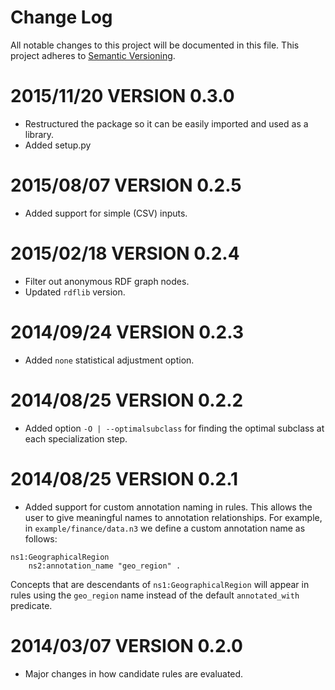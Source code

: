 # Change Log
All notable changes to this project will be documented in this file.
This project adheres to [Semantic Versioning](http://semver.org/).

2015/11/20 VERSION 0.3.0
========================

* Restructured the package so it can be easily imported and used as a library.
* Added setup.py

2015/08/07 VERSION 0.2.5
========================

* Added support for simple (CSV) inputs.

2015/02/18 VERSION 0.2.4
========================

* Filter out anonymous RDF graph nodes.
* Updated `rdflib` version.

2014/09/24 VERSION 0.2.3
========================

* Added `none` statistical adjustment option.

2014/08/25 VERSION 0.2.2
========================

* Added option `-O | --optimalsubclass` for finding the optimal subclass at each specialization step.

2014/08/25 VERSION 0.2.1
========================

* Added support for custom annotation naming in rules. This allows the user to give meaningful names to annotation relationships. For example, in `example/finance/data.n3` we define a custom annotation name as follows: 

```
ns1:GeographicalRegion
    ns2:annotation_name "geo_region" .
```

Concepts that are descendants of `ns1:GeographicalRegion` will appear in rules using the `geo_region` name instead of the default `annotated_with` predicate.

2014/03/07 VERSION 0.2.0
========================

* Major changes in how candidate rules are evaluated.

